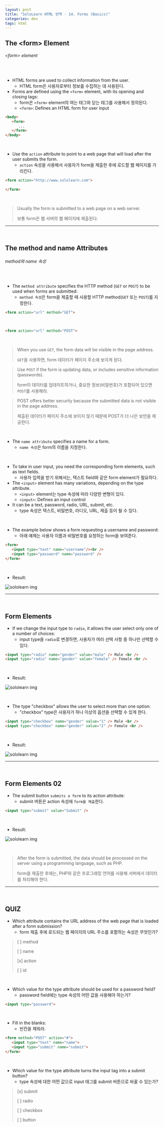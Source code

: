```yaml
---
layout: post
title: "SoloLearn HTML 번역 - 14. Forms (Basics)"
categories: dev
tags: html
---
```


## The \<form> Element

###### \<form> element

<br>

- HTML forms are used to collect information from the user.
  - HTML form은 사용자로부터 정보를 수집하는 데 사용된다.
- Forms are defined using the `<form>` element, with its opening and closing tags:
  - form은  `<form>` element의 여는 태그와 닫는 태그를 사용해서 정의된다.
  - `<form>`: Defines an HTML form for user input

```html
<body>
   <form>
      ...
   </form>
</body>
```

<br>

- Use the `action` attribute to point to a web page that will load after the user submits the form.
  - `action` 속성을 사용해서 사용자가 form을 제출한 후에 로드할 웹 페이지를 가리킨다.

```html
<form action="http://www.sololearn.com">
   
</form>
```

<br>

> Usually the form is submitted to a web page on a web server.
>
> 보통 form은 웹 서버의 웹 페이지에 제출된다.

------

<br>

## The method and name Attributes

###### method와 name 속성

<br>

- The `method attribute` specifies the HTTP method (`GET` or `POST`) to be used when forms are submitted:
  - `method 속성`은 form을 제출할 때 사용할 HTTP method(`GET` 또는 `POST`)를 지정한다.

```html
<form action="url" method="GET">
```

<br>

```html
<form action="url" method="POST">
```

<br>

> When you use `GET`, the form data will be visible in the page address.
>
> `GET`을 사용하면, form 데이터가 페이지 주소에 보이게 된다.

> Use `POST` if the form is updating data, or includes sensitive information (passwords).
>
> form이 데이터를 업데이트하거나, 중요한 정보(비밀번호)가 포함되어 있으면 `POST`를 사용해라.

> POST offers better security because the submitted data is not visible in the page address.
>
> 제출된 데이터가 페이지 주소에 보이지 않기 때문에 POST가 더 나은 보안을 제공한다.

<br>

- The `name attribute` specifies a name for a form.
  - `name 속성`은 form의 이름을 지정한다.

<br>

- To take in user input, you need the corresponding form elements, such as text fields.
  - 사용자 입력을 받기 위해서는, 텍스트 field와 같은 form element가 필요하다.
- The `<input>` element has many variations, depending on the type attribute.
  - `<input>` element는 type 속성에 따라 다양한 변형이 있다.
  - `<input>`: Defines an input control
- It can be a text, password, radio, URL, submit, etc.
  - type 속성은 텍스트, 비밀번호, 라디오, URL, 제출 등이 될 수 있다.

<br>

- The example below shows a form requesting a username and password:
  - 아래 예제는 사용자 이름과 비밀번호를 요청하는 form을 보여준다.

```html
<form>
   <input type="text" name="username"/><br />
   <input type="password" name="password" />
</form>
```

<br>

- Result:

![sololearn img](/assets/img/sololearn-html-basics-14-01.jpeg)

------

<br>

## Form Elements

- If we change the input type to `radio`, it allows the user select only one of a number of choices:
  - input type을 `radio`로 변경하면, 사용자가 여러 선택 사항 중 하나만 선택할 수 있다.

```html
<input type="radio" name="gender" value="male" /> Male <br />
<input type="radio" name="gender" value="female" /> Female <br />
```

<br>

- Result:

![sololearn img](/aseets/img/sololearn-html-basics-14-02.jpeg)

<br>

- The type "checkbox" allows the user to select more than one option:
  - "checkbox" type은 사용자가 하나 이상의 옵션을 선택할 수 있게 한다.

```html
<input type="checkbox" name="gender" value="1" /> Male <br />
<input type="checkbox" name="gender" value="2" /> Female <br />
```

<br>

- Result:

![sololearn img](/assets/img/sololearn-html-basics-14-03.jpeg)

------

<br>

## Form Elements 02

- The submit button `submits a form` to its action attribute:
  - submit 버튼은 action 속성에 `form을 제출`한다.

```html
<input type="submit" value="Submit" />
```

<br>

- Result:

![sololearn img](/assets/img/sololearn-html-basics-14-04.jpeg)

<br>

> After the form is submitted, the data should be processed on the server using a programming language, such as PHP.
>
> form을 제출한 후에는, PHP와 같은 프로그래밍 언어를 사용해 서버에서 데이터를 처리해야 한다.

------

<br>

## QUIZ

- Which attribute contains the URL address of the web page that is loaded after a form submission?
  - form 제출 후에 로드되는 웹 페이지의 URL 주소를 포함하는 속성은 무엇인가?

> [ ] method
>
> [ ] name
>
> [x] action
>
> [ ] id

<br>

- Which value for the type attribute should be used for a password field?
  - password field에는 type 속성의 어떤 값을 사용해야 하는가?

```html
<input type="password">
```

<br>

- Fill in the blanks:
  - 빈칸을 채워라.

```html
<form method="POST" action="#">
   <input type="text" name="name">
   <input type="submit" name="submit">
</form>
```

<br>

- Which value for the type attribute turns the input tag into a submit button?
  - type 속성에 대한 어떤 값으로 input 태그를 submit 버튼으로 바꿀 수 있는가?

> [x] submit
>
> [ ] radio
>
> [ ] checkbox
>
> [ ] button

<br>